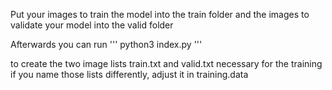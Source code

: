 Put your images to train the model into the train folder 
and the images to validate your model into the valid folder

Afterwards you can run 
'''
python3 index.py 
'''

to create the two image lists train.txt and valid.txt necessary for the training
if you name those lists differently, adjust it in training.data
